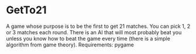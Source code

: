 # GetTo21
A game whose purpose is to be the first to get 21 matches. You can pick 1, 2 or 3 matches each round. There is an AI that will most probably beat you unless you know how to beat the game every time (there is a simple algorithm from game theory).
Requirements: pygame

